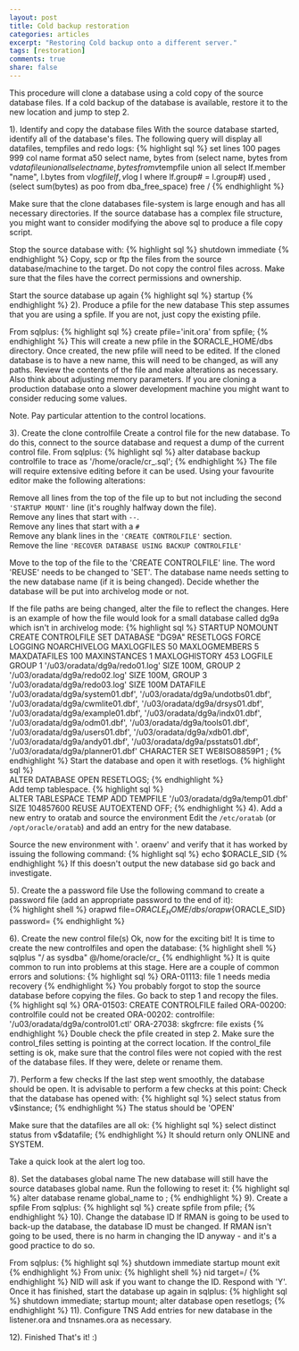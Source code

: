 ```yaml
---
layout: post
title: Cold backup restoration
categories: articles
excerpt: "Restoring Cold backup onto a different server."
tags: [restoration]
comments: true
share: false
---
```


This procedure will clone a database using a cold copy of the source database
files. If a cold backup of the database is available, restore it to the new
location and jump to step 2.

1). Identify and copy the database files
With the source database started, identify all of the database's files. The
following query will display all datafiles, tempfiles and redo logs:
{% highlight sql %}
    set lines 100 pages 999
    col name format a50
    select name, bytes
    from (select name, bytes
     from v$datafile
     union all
     select name, bytes
     from v$tempfile
     union all
     select lf.member "name", l.bytes
     from v$logfile lf
     , v$log l
     where lf.group# = l.group#) used
    , (select sum(bytes) as poo
     from dba_free_space) free
    /
{% endhighlight %}

Make sure that the clone databases file-system is large enough and has all
necessary directories. If the source database has a complex file structure, you
might want to consider modifying the above sql to produce a file copy script.

Stop the source database with:
{% highlight sql %}
shutdown immediate
{% endhighlight %}
Copy, scp or ftp the files from the source database/machine to the target. Do not
copy the control files across. Make sure that the files have the correct
permissions and ownership.

Start the source database up again
{% highlight sql %}
startup
{% endhighlight %}
2). Produce a pfile for the new database
This step assumes that you are using a spfile. If you are not, just copy the
existing pfile.

From sqlplus:
{% highlight sql %}
create pfile='init<new database sid>.ora' from spfile;
{% endhighlight %}
This will create a new pfile in the $ORACLE_HOME/dbs directory.
Once created, the new pfile will need to be edited. If the cloned database is to
have a new name, this will need to be changed, as will any paths. Review the
contents of the file and make alterations as necessary. Also think about
adjusting memory parameters. If you are cloning a production database onto a
slower development machine you might want to consider reducing some values.

Note. Pay particular attention to the control locations.

3). Create the clone controlfile
Create a control file for the new database. To do this, connect to the source
database and request a dump of the current control file. From sqlplus:
{% highlight sql %}
alter database backup controlfile to trace as '/home/oracle/cr_<new sid>.sql';
{% endhighlight %}
The file will require extensive editing before it can be used. Using your
favourite editor make the following alterations:

Remove all lines from the top of the file up to but not including the second
`'STARTUP MOUNT'` line (it's roughly halfway down the file).  
Remove any lines that start with `--`.  
Remove any lines that start with a `#`  
Remove any blank lines in the `'CREATE CONTROLFILE'` section.  
Remove the line `'RECOVER DATABASE USING BACKUP CONTROLFILE'`  

Move to the top of the file to the 'CREATE CONTROLFILE' line. The word 'REUSE'
needs to be changed to 'SET'. The database name needs setting to the new database
name (if it is being changed). Decide whether the database will be put into
archivelog mode or not.

If the file paths are being changed, alter the file to reflect the changes.
Here is an example of how the file would look for a small database called dg9a
which isn't in archivelog mode:
{% highlight sql %}
    STARTUP NOMOUNT
    CREATE CONTROLFILE SET DATABASE "DG9A" RESETLOGS FORCE LOGGING NOARCHIVELOG
     MAXLOGFILES 50
     MAXLOGMEMBERS 5
     MAXDATAFILES 100
     MAXINSTANCES 1
     MAXLOGHISTORY 453
    LOGFILE
     GROUP 1 '/u03/oradata/dg9a/redo01.log' SIZE 100M,
     GROUP 2 '/u03/oradata/dg9a/redo02.log' SIZE 100M,
     GROUP 3 '/u03/oradata/dg9a/redo03.log' SIZE 100M
    DATAFILE
     '/u03/oradata/dg9a/system01.dbf',
     '/u03/oradata/dg9a/undotbs01.dbf',
     '/u03/oradata/dg9a/cwmlite01.dbf',
     '/u03/oradata/dg9a/drsys01.dbf',
     '/u03/oradata/dg9a/example01.dbf',
     '/u03/oradata/dg9a/indx01.dbf',
     '/u03/oradata/dg9a/odm01.dbf',
     '/u03/oradata/dg9a/tools01.dbf',
     '/u03/oradata/dg9a/users01.dbf',
     '/u03/oradata/dg9a/xdb01.dbf',
     '/u03/oradata/dg9a/andy01.dbf',
     '/u03/oradata/dg9a/psstats01.dbf',
     '/u03/oradata/dg9a/planner01.dbf'
    CHARACTER SET WE8ISO8859P1
    ;
{% endhighlight %}
Start the database and open it with resetlogs.
{% highlight sql %}  
ALTER DATABASE OPEN RESETLOGS;
{% endhighlight %}  
Add temp tablespace.
{% highlight sql %}  
ALTER TABLESPACE TEMP ADD TEMPFILE '/u03/oradata/dg9a/temp01.dbf' SIZE 104857600 REUSE AUTOEXTEND OFF;
{% endhighlight %}
4). Add a new entry to oratab and source the environment
Edit the `/etc/oratab` (or `/opt/oracle/oratab`) and add an entry for the new
database.

Source the new environment with '. oraenv' and verify that it has worked by
issuing the following command:
{% highlight sql %}
echo $ORACLE_SID
{% endhighlight %}
If this doesn't output the new database sid go back and investigate.

5). Create the a password file
Use the following command to create a password file (add an appropriate password
to the end of it):  
{% highlight shell %}
orapwd file=${ORACLE_HOME}/dbs/orapw${ORACLE_SID} password=<your password>
{% endhighlight %}

6). Create the new control file(s)
Ok, now for the exciting bit! It is time to create the new controlfiles and open
the database:
{% highlight shell %}
    sqlplus "/ as sysdba"
    @/home/oracle/cr_<new database sid>
{% endhighlight %}
It is quite common to run into problems at this stage. Here are a couple of
common errors and solutions:
{% highlight sql %}
ORA-01113: file 1 needs media recovery
{% endhighlight %}
You probably forgot to stop the source database before copying the files. Go back
to step 1 and recopy the files.
{% highlight sql %}
    ORA-01503: CREATE CONTROLFILE failed
    ORA-00200: controlfile could not be created
    ORA-00202: controlfile: '/u03/oradata/dg9a/control01.ctl'
    ORA-27038: skgfrcre: file exists
{% endhighlight %}
Double check the pfile created in step 2. Make sure the control_files setting is
pointing at the correct location. If the control_file setting is ok, make sure
that the control files were not copied with the rest of the database files. If
they were, delete or rename them.

7). Perform a few checks
If the last step went smoothly, the database should be open. It is advisable to
perform a few checks at this point:
Check that the database has opened with:
{% highlight sql %}
select status from v$instance;
{% endhighlight %}
The status should be 'OPEN'

Make sure that the datafiles are all ok:
{% highlight sql %}
select distinct status from v$datafile;
{% endhighlight %}
It should return only ONLINE and SYSTEM.

Take a quick look at the alert log too.

8). Set the databases global name
The new database will still have the source databases global name. Run the
following to reset it:
{% highlight sql %}
alter database rename global_name to <new database sid>;
{% endhighlight %}
9). Create a spfile
From sqlplus:
{% highlight sql %}
create spfile from pfile;
{% endhighlight %}
10). Change the database ID
If RMAN is going to be used to back-up the database, the database ID must be
changed. If RMAN isn't going to be used, there is no harm in changing the ID
anyway - and it's a good practice to do so.

From sqlplus:
{% highlight sql %}
    shutdown immediate
    startup mount
    exit
{% endhighlight %}
From unix:
{% highlight shell %}
    nid target=/
{% endhighlight %}
NID will ask if you want to change the ID. Respond with 'Y'. Once it has
finished, start the database up again in sqlplus:
{% highlight sql %}
    shutdown immediate;
    startup mount;
    alter database open resetlogs;
{% endhighlight %}
11). Configure TNS
Add entries for new database in the listener.ora and tnsnames.ora as necessary.

12). Finished
That's it! :)